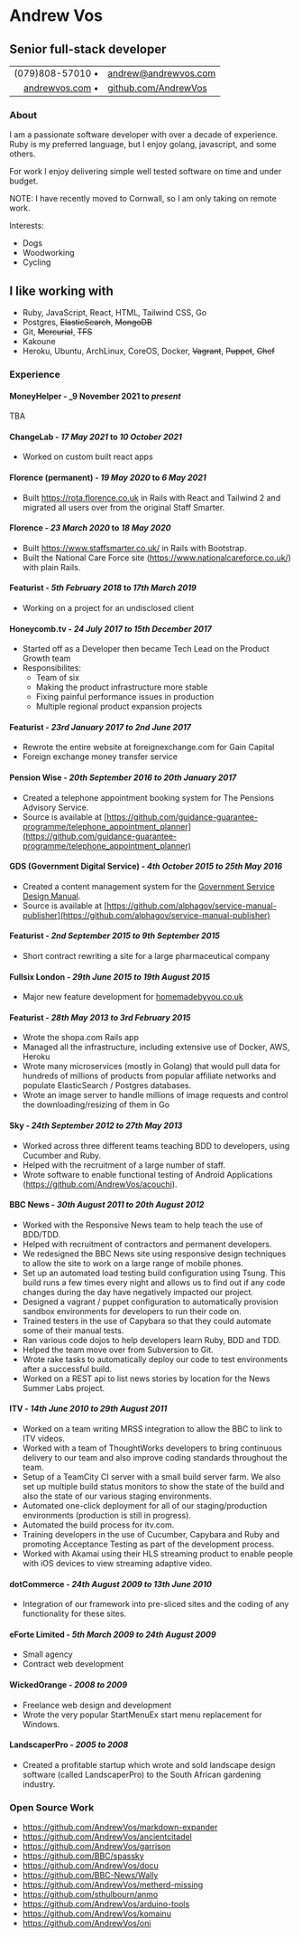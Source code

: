 <div class="title">
  <h1>Andrew Vos</h1>
  <h2>Senior full-stack developer</h2>
</div>

<link href="style.css" rel="stylesheet">

|                                                   |                                                         |
|--------------------------------------------------:|:--------------------------------------------------------|
| (079)808-57010 &#8226;                            | andrew@andrewvos.com                                    |
| [andrewvos.com](http://www.andrewvos.com) &#8226; | [github.com/AndrewVos](http://www.github.com/AndrewVos) |

### About

I am a passionate software developer with over a decade of experience.
Ruby is my preferred language, but I enjoy golang, javascript, and some others.

For work I enjoy delivering simple well tested software on time and under budget.

NOTE: I have recently moved to Cornwall, so I am only taking on remote work.

Interests:

  - Dogs
  - Woodworking
  - Cycling

## I like working with

- Ruby, JavaScript, React, HTML, Tailwind CSS, Go
- Postgres, ~~ElasticSearch~~, ~~MongoDB~~
- Git, ~~Mercurial~~, ~~TFS~~
- Kakoune
- Heroku, Ubuntu, ArchLinux, CoreOS, Docker, ~~Vagrant~~, ~~Puppet~~, ~~Chef~~

### Experience

#### MoneyHelper - _9 November 2021 to _present_

TBA

#### ChangeLab - _17 May 2021_ to _10 October 2021_

- Worked on custom built react apps

#### Florence (permanent) - _19 May 2020_ to _6 May 2021_

- Built https://rota.florence.co.uk in Rails with React and Tailwind 2 and migrated all users over from the original Staff Smarter.

#### Florence - _23 March 2020_ to _18 May 2020_

- Built https://www.staffsmarter.co.uk/ in Rails with Bootstrap.
- Built the National Care Force site (https://www.nationalcareforce.co.uk/) with plain Rails.

#### Featurist - _5th February 2018_ to _17th March 2019_

- Working on a project for an undisclosed client

#### Honeycomb.tv - _24 July 2017 to 15th December 2017_

- Started off as a Developer then became Tech Lead on the Product Growth team
- Responsibilites:
  - Team of six
  - Making the product infrastructure more stable
  - Fixing painful performance issues in production
  - Multiple regional product expansion projects

#### Featurist - _23rd January 2017 to 2nd June 2017_

- Rewrote the entire website at foreignexchange.com for Gain Capital
- Foreign exchange money transfer service

#### Pension Wise - _20th September 2016 to 20th January 2017_

- Created a telephone appointment booking system for The Pensions Advisory Service.
- Source is available at [https://github.com/guidance-guarantee-programme/telephone_appointment_planner](https://github.com/guidance-guarantee-programme/telephone_appointment_planner)

#### GDS (Government Digital Service) - _4th October 2015 to 25th May 2016_

- Created a content management system for the [Government Service Design Manual](https://www.gov.uk/service-manual).
- Source is available at [https://github.com/alphagov/service-manual-publisher](https://github.com/alphagov/service-manual-publisher)

#### Featurist - _2nd September 2015 to 9th September 2015_

- Short contract rewriting a site for a large pharmaceutical company

#### Fullsix London - _29th June 2015 to 19th August 2015_

- Major new feature development for [homemadebyyou.co.uk](homemadebyyou.co.uk)

#### Featurist - _28th May 2013 to 3rd February 2015_
- Wrote the shopa.com Rails app
- Managed all the infrastructure, including extensive use of Docker, AWS, Heroku
- Wrote many microservices (mostly in Golang) that would pull data for hundreds of millions of products from popular affiliate networks and populate ElasticSearch / Postgres databases.
- Wrote an image server to handle millions of image requests and control the downloading/resizing of them in Go

#### Sky - _24th September 2012 to 27th May 2013_
- Worked across three different teams teaching BDD to developers, using Cucumber and Ruby.
- Helped with the recruitment of a large number of staff.
- Wrote software to enable functional testing of Android Applications (https://github.com/AndrewVos/acouchi).

#### BBC News - _30th August 2011 to 20th August 2012_
- Worked with the Responsive News team to help teach the use of BDD/TDD.
- Helped with recruitment of contractors and permanent developers.
- We redesigned the BBC News site using responsive design techniques to allow the site to work on a large range of mobile phones.
- Set up an automated load testing build configuration using Tsung. This build runs a few times every night and allows us to find out if any code changes during the day have negatively impacted our project.
- Designed a vagrant / puppet configuration to automatically provision sandbox environments for developers to run their code on.
- Trained testers in the use of Capybara so that they could automate some of their manual tests.
- Ran various code dojos to help developers learn Ruby, BDD and TDD.
- Helped the team move over from Subversion to Git.
- Wrote rake tasks to automatically deploy our code to test environments after a successful build.
- Worked on a REST api to list news stories by location for the News Summer Labs project.

#### ITV - _14th June 2010 to 29th August 2011_
- Worked on a team writing MRSS integration to allow the BBC to link to ITV videos.
- Worked with a team of ThoughtWorks developers to bring continuous delivery to our team and also improve coding standards throughout the team.
- Setup of a TeamCity CI server with a small build server farm. We also set up multiple build status monitors to show the state of the build and also the state of our various staging environments.
- Automated one-click deployment for all of our staging/production environments (production is still in progress).
- Automated the build process for itv.com.
- Training developers in the use of Cucumber, Capybara and Ruby and promoting Acceptance Testing as part of the development process.
- Worked with Akamai using their HLS streaming product to enable people with iOS devices to view streaming adaptive video.

#### dotCommerce - _24th August 2009 to 13th June 2010_
- Integration of our framework into pre-sliced sites and the coding of any functionality for these sites.

#### eForte Limited - _5th March 2009 to 24th August 2009_
- Small agency
- Contract web development

#### WickedOrange - _2008 to 2009_
- Freelance web design and development
- Wrote the very popular StartMenuEx start menu replacement for Windows.

#### LandscaperPro - _2005 to 2008_
- Created a profitable startup which wrote and sold landscape design software (called LandscaperPro) to the South African gardening industry.

### Open Source Work

- https://github.com/AndrewVos/markdown-expander
- https://github.com/AndrewVos/ancientcitadel
- https://github.com/AndrewVos/garrison
- https://github.com/BBC/spassky
- https://github.com/AndrewVos/docu
- https://github.com/BBC-News/Wally
- https://github.com/AndrewVos/metherd-missing
- https://github.com/sthulbourn/anmo
- https://github.com/AndrewVos/arduino-tools
- https://github.com/AndrewVos/komainu
- https://github.com/AndrewVos/oni
